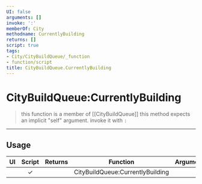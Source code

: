 ```yaml
---
UI: false
arguments: []
invoke: ':'
memberOf: City
methodname: CurrentlyBuilding
returns: []
script: true
tags:
- City/CityBuildQueue/_function
- function/script
title: CityBuildQueue.CurrentlyBuilding
---
```

# CityBuildQueue:CurrentlyBuilding
> this function is a member of [[CityBuildQueue]]
> this method expects an implicit "self" argument. invoke it with `:`
-----
## Usage
|  UI | Script | Returns | Function | Arguments |
|:---:|:------:|-------:|:--------:|:---------|
| |✓||CityBuildQueue:CurrentlyBuilding||
